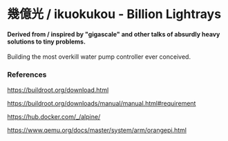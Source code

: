 # 幾億光 / ikuokukou - Billion Lightrays
#### Derived from / inspired by "gigascale" and other talks of absurdly heavy solutions to tiny problems.
Building the most overkill water pump controller ever conceived.

### References
https://buildroot.org/download.html

https://buildroot.org/downloads/manual/manual.html#requirement

https://hub.docker.com/_/alpine/

https://www.qemu.org/docs/master/system/arm/orangepi.html
